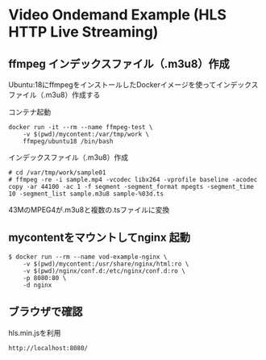 # Video Ondemand Example (HLS HTTP Live Streaming)

## ffmpeg インデックスファイル（.m3u8）作成

Ubuntu:18にffmpegをインストールしたDockerイメージを使ってインデックスファイル（.m3u8）作成する

コンテナ起動
```
docker run -it --rm --name ffmpeg-test \
    -v $(pwd)/mycontent:/var/tmp/work \
    ffmpeg/ubuntu18 /bin/bash
```

インデックスファイル（.m3u8）作成
```
# cd /var/tmp/work/sample01
# ffmpeg -re -i sample.mp4 -vcodec libx264 -vprofile baseline -acodec copy -ar 44100 -ac 1 -f segment -segment_format mpegts -segment_time 10 -segment_list sample.m3u8 sample-%03d.ts
```
43MのMPEG4が.m3u8と複数の.tsファイルに変換

## mycontentをマウントしてnginx 起動 
```
$ docker run --rm --name vod-example-nginx \
    -v $(pwd)/mycontent:/usr/share/nginx/html:ro \
    -v $(pwd)/nginx/conf.d:/etc/nginx/conf.d:ro \
    -p 8080:80 \
    -d nginx
```

## ブラウザで確認

hls.min.jsを利用
```
http://localhost:8080/
```
